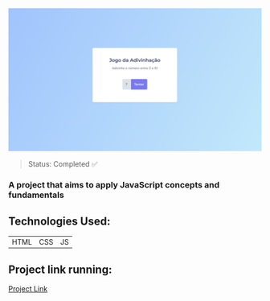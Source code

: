 <center><img src="/assets/Screen1.png"></center>

> Status: Completed ✅

### A project that aims to apply JavaScript concepts and fundamentals

## Technologies Used:

<table>
  <tr>
    <td>HTML</td>
    <td>CSS</td>
    <td>JS</td>
  </tr>
</table>

## Project link running:
<a target="_blank" href="https://guessing-game-ashy.vercel.app/">Project Link</a>
